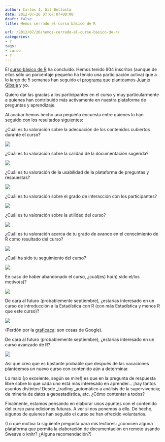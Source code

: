 ```yaml
---
author: Carlos J. Gil Bellosta
date: 2012-07-26 07:07:07+00:00
draft: false
title: Hemos cerrado el curso básico de R

url: /2012/07/26/hemos-cerrado-el-curso-basico-de-r/
categories:
- r
tags:
- curso
- r
---
```


El [curso básico de R](http://cursorbasico.usar.org.es) ha concluido. Hemos tenido 904 inscritos (aunque de ellos sólo un porcentaje pequeño ha tenido una participación activa) que a lo largo de 5 semanas han seguido el [programa ](http://cursorbasico.usar.org.es/etiquetas/programa/)que planteamos [Juanjo Gibaja](http://jjgibaja.net/) y yo.

Quiero dar las gracias a los participantes en el curso y muy particularmente a quienes han contribuido más activamente en nuestra plataforma de preguntas y aprendizaje.

Al acabar hemos hecho una pequeña encuesta entre quienes lo han seguido con los resultados siguientes:

¿Cuál es tu valoración sobre la adecuación de los contenidos cubiertos durante el curso?

[![](/wp-uploads/2012/07/contenidos.png#center)
](/wp-uploads/2012/07/contenidos.png#center)

¿Cuál es tu valoración sobre la calidad de la documentación sugerida?

[![](/wp-uploads/2012/07/calidad.png#center)
](/wp-uploads/2012/07/calidad.png#center)

¿Cuál es tu valoración de la usabilidad de la plataforma de preguntas y respuestas?

[![](/wp-uploads/2012/07/plataforma.png#center)
](/wp-uploads/2012/07/plataforma.png#center)

¿Cuál es tu valoración sobre el grado de interacción con los participantes?

[![](/wp-uploads/2012/07/interaccion.png#center)
](/wp-uploads/2012/07/interaccion.png#center)

¿Cuál es tu valoración sobre la utilidad del curso?

[![](/wp-uploads/2012/07/utilidad.png#center)
](/wp-uploads/2012/07/utilidad.png#center)

¿Cuál es tu valoración acerca de tu grado de avance en el conocimiento de R como resultado del curso?

[![](/wp-uploads/2012/07/avance.png#center)
](/wp-uploads/2012/07/avance.png#center)

¿Cuál ha sido tu seguimiento del curso?

[![](/wp-uploads/2012/07/seguimiento.png#center)
](/wp-uploads/2012/07/seguimiento.png#center)

En caso de haber abandonado el curso, ¿cuál(es) ha(n) sido el/los motivo(s)?

[![](/wp-uploads/2012/07/motivo.png#center)
](/wp-uploads/2012/07/motivo.png#center)

De cara al futuro (probablemente septiembre), ¿estarías interesado en un curso de introducción a la Estadística con R (con más Estadística y menos R que este curso)?

[![](/wp-uploads/2012/07/estadistica.png#center)
](/wp-uploads/2012/07/estadistica.png#center)


(Perdón por la [graficaca](http://www.datanalytics.com/2011/03/02/1658/): son cosas de Google).

De cara al futuro (probablemente septiembre), ¿estarías interesado en un curso avanzado de R?

[![](/wp-uploads/2012/07/avanzado.png#center)
](/wp-uploads/2012/07/avanzado.png#center)

Así que creo que es bastante probable que después de las vacaciones planteemos un nuevo curso con contenido aún a determinar.

Lo malo (¡o excelente, según se mire!) es que en la pregunta de respuesta libre sobre lo que cada uno está más interesado en aprender... ¡hay tantos asuntos distintos! Desde _trading _automático a análisis de la supervivencia; de minería de datos a geoestadística, etc. ¿Cómo contentar a todos?

Finalmente, estamos pensando en elaborar unos apuntes con el contenido del curso para ediciones futuras. A ver si nos ponemos a ello. De hecho, algunos de quienes han seguido el curso se han ofrecido voluntarios.

(Lo que motiva la siguiente pregunta para mis lectores: ¿conocen alguna plataforma que permita la elaboración de documentación en remoto usando Sweave o knitr? ¿Alguna recomendación?)
